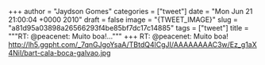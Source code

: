 
+++
author = "Jaydson Gomes"
categories = ["tweet"]
date = "Mon Jun 21 21:00:04 +0000 2010"
draft = false
image = "{TWEET_IMAGE}"
slug = "a81d95a03898a26566293f4be85bf7dc17c14885"
tags = ["tweet"]
title = """RT: @peacenet: Muito boa!..."""
+++
RT: @peacenet: Muito boa! http://lh5.ggpht.com/_7qnGJgoYsaA/TBtdQ4lCgJI/AAAAAAAAC3w/Ez_g1aX4NiI/bart-cala-boca-galvao.jpg

